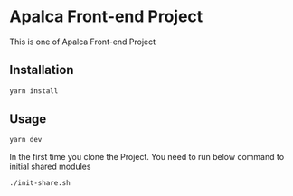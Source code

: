 # Apalca Front-end Project

This is one of Apalca Front-end Project

## Installation

```bash
yarn install
```

## Usage

```bash
yarn dev
```

In the first time you clone the Project. You need to run below command to initial shared modules

```bash
./init-share.sh
```